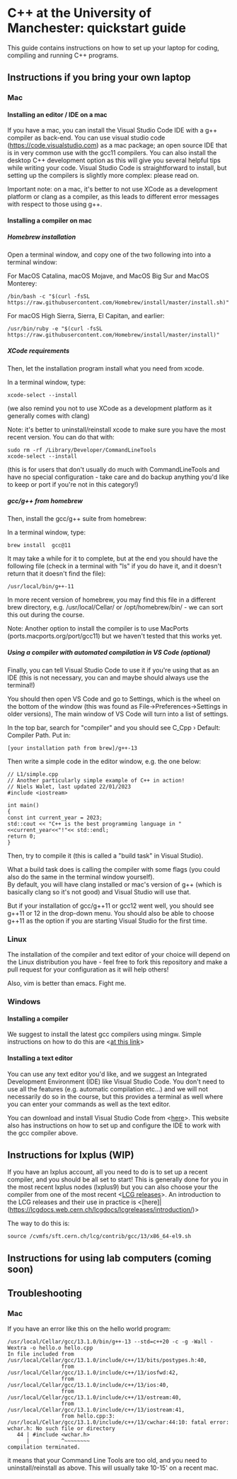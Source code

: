 # C++ at the University of Manchester: quickstart guide

This guide contains instructions on how to set up your laptop for coding, compiling and running C++ programs. 

## Instructions if you bring your own laptop 

### Mac 

#### Installing an editor / IDE on a mac

If you have a mac, you can install the Visual Studio Code IDE with a g++ compiler as back-end.
You can use visual studio code (https://code.visualstudio.com) as a mac package; an open source IDE that is in very common use with the gcc11 compilers. 
You can also install the desktop C++ development option as this will give you several helpful tips while writing your code. 
Visual Studio Code is straightforward to install, but setting up the compilers is slightly more complex: please read on.

Important note: on a mac, it's better to not use XCode as a development platform or clang as a compiler, as this leads to different error messages with respect to those using g++.

#### Installing a compiler on mac

##### Homebrew installation 

Open a terminal window, and copy one of the two following into into a terminal window:

For MacOS Catalina, macOS Mojave, and MacOS Big Sur and MacOS Monterey:

```
/bin/bash -c "$(curl -fsSL https://raw.githubusercontent.com/Homebrew/install/master/install.sh)"
```

For macOS High Sierra, Sierra, El Capitan, and earlier:

```
/usr/bin/ruby -e "$(curl -fsSL https://raw.githubusercontent.com/Homebrew/install/master/install)"
```

##### XCode requirements

Then, let the installation program install what you need from xcode. 

In a terminal window, type:

```
xcode-select --install
```

(we also remind you not to use XCode as a development platform as it generally comes with clang)

Note: it's better to uninstall/reinstall xcode to make sure you have the most recent version. 
You can do that with:

```
sudo rm -rf /Library/Developer/CommandLineTools
xcode-select --install
```
(this is for users that don't usually do much with CommandLineTools and have no special configuration - take care and do backup anything you'd like to keep or port if you're not in this category!)

##### gcc/g++ from homebrew 

Then, install the gcc/g++ suite from homebrew:

In a terminal window, type:

```
brew install  gcc@11
```

It may take a while for it to complete, but at the end you should have the following file (check in a terminal with "ls" if you do have it, and it doesn't return that it doesn't find the file):

```
/usr/local/bin/g++-11
```

In more recent version of homebrew, you may find this file in a different brew directory, e.g. /usr/local/Cellar/ or /opt/homebrew/bin/ - we can sort this out during the course. 

Note: Another option to install the compiler is to use MacPorts (ports.macports.org/port/gcc11) but we haven't tested that this works yet.

##### Using a compiler with automated compilation in VS Code (optional) 

Finally, you can tell Visual Studio Code to use it if you're using that as an IDE (this is not necessary, you can and maybe should always use the terminal!)

You should then open VS Code and go to Settings, which is the wheel on the bottom of the window  (this was found as File->Preferences->Settings in older versions), The main window of VS Code will turn into a list of settings. 

In the top bar, search for "compiler" and you should see  C_Cpp › Default: Compiler Path.  Put in:

```
[your installation path from brew]/g++-13
```

Then write a simple code in the editor window, e.g. the one below: 

```
// L1/simple.cpp
// Another particularly simple example of C++ in action!
// Niels Walet, last updated 22/01/2023
#include <iostream>

int main()
{
const int current_year = 2023;
std::cout << "C++ is the best programming language in "<<current_year<<"!"<< std::endl;
return 0;
}
```

Then, try to compile it (this is called a "build task" in Visual Studio). 

What a build task does is calling the compiler with some flags (you could also do the same in the terminal window yourself).  
By default, you will have clang installed or mac's version of g++ (which is basically clang so it's not good) and Visual Studio will use that. 

But if your installation of gcc/g++11 or gcc12 went well, you should see g++11 or 12 in the drop-down menu. You should also be able to choose g++11 as the option if you are starting Visual Studio for the first time. 

### Linux 

The installation of the compiler and text editor of your choice will depend on the Linux distribution you have - feel free to fork this repository and make a pull request for your configuration as it will help others! 

Also, vim is better than emacs. Fight me. 

### Windows

#### Installing a compiler

We suggest to install the latest gcc compilers using mingw. Simple instructions on how to do this are 
<[at this link](https://code.visualstudio.com/docs/cpp/config-mingw#_installing-the-mingww64-toolchain)>

#### Installing a text editor

You can use any text editor you'd like, and we suggest an Integrated Development Environment (IDE) like Visual Studio Code. You don't need to use all the features (e.g. automatic compilation etc...) and we will not necessarily do so in the course, but this provides a terminal as well where you can enter your commands as well as the text editor. 

You can download and install Visual Studio Code from <[here](https://code.visualstudio.com/docs/setup/windows)>. This website also has instructions on how to set up and configure the IDE to work with the gcc compiler above.

## Instructions for lxplus (WIP)

If you have an lxplus account, all you need to do is to set up a recent compiler, and you should be all set to start! This is generally done for you in the most recent lxplus nodes (lxplus9) but you can also choose your the compiler from one of the most recent <[LCG releases](https://lcginfo.cern.ch)>. An introduction to the LCG releases and their use in practice is <[here]|(https://lcgdocs.web.cern.ch/lcgdocs/lcgreleases/introduction/)>

The way to do this is:

```
source /cvmfs/sft.cern.ch/lcg/contrib/gcc/13/x86_64-el9.sh
```

## Instructions for using lab computers (coming soon) 

## Troubleshooting

### Mac 

If you have an error like this on the hello world program:

```
/usr/local/Cellar/gcc/13.1.0/bin/g++-13 --std=c++20 -c -g -Wall -Wextra -o hello.o hello.cpp
In file included from /usr/local/Cellar/gcc/13.1.0/include/c++/13/bits/postypes.h:40,
                 from /usr/local/Cellar/gcc/13.1.0/include/c++/13/iosfwd:42,
                 from /usr/local/Cellar/gcc/13.1.0/include/c++/13/ios:40,
                 from /usr/local/Cellar/gcc/13.1.0/include/c++/13/ostream:40,
                 from /usr/local/Cellar/gcc/13.1.0/include/c++/13/iostream:41,
                 from hello.cpp:3:
/usr/local/Cellar/gcc/13.1.0/include/c++/13/cwchar:44:10: fatal error: wchar.h: No such file or directory
   44 | #include <wchar.h>
      |          ^~~~~~~~~
compilation terminated.
```
it means that your Command Line Tools are too old, and you need to uninstall/reinstall as above. This will usually take 10-15' on a recent mac. 
